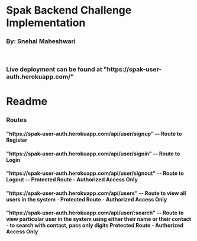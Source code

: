 <h1>Spak Backend Challenge Implementation</h1>
<h3>By: Snehal Maheshwari</h3>
<br />
<h3>Live deployment can be found at "https://spak-user-auth.herokuapp.com/"
<h1>Readme</h1>
<h3>Routes</h3>
<h4>"https://spak-user-auth.herokuapp.com/api/user/signup" -- Route to Register</h4>
<h4>"https://spak-user-auth.herokuapp.com/api/user/signin" -- Route to Login</h4>
<h4>"https://spak-user-auth.herokuapp.com/api/user/signout" -- Route to Logout -- Protected Route - Authorized Access Only</h4>
<h4>
	"https://spak-user-auth.herokuapp.com/api/users" -- Route to view all users in the system - Protected Route - Authorized Access Only
</h4>
<h4>
	"https://spak-user-auth.herokuapp.com/api/user/:search" -- Route to view particular user in the system using either their name or
	their contact - to search with contact, pass only digits Protected Route - Authorized Access Only
</h4>
